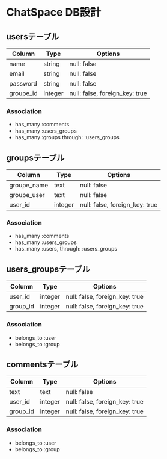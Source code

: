 # ChatSpace DB設計
## usersテーブル
|Column|Type|Options|
|------|----|-------|
|name|string|null: false|
|email|string|null: false|
|password|string|null: false|
|groupe_id|integer|null: false, foreign_key: true|
### Association
- has_many :comments
- has_many :users_groups
- has_many :groups  through:  :users_groups

## groupsテーブル
|Column|Type|Options|
|------|----|-------|
|groupe_name|text|null: false|
|groupe_user|text|null: false|
|user_id|integer|null: false, foreign_key: true|
### Association
- has_many :comments
- has_many :users_groups
- has_many  :users,  through:  :users_groups

## users_groupsテーブル
|Column|Type|Options|
|------|----|-------|
|user_id|integer|null: false, foreign_key: true|
|group_id|integer|null: false, foreign_key: true|
### Association
- belongs_to :user
- belongs_to :group

## commentsテーブル
|Column|Type|Options|
|------|----|-------|
|text|text|null: false|
|user_id|integer|null: false, foreign_key: true|
|group_id|integer|null: false, foreign_key: true|
### Association
- belongs_to :user
- belongs_to :group
